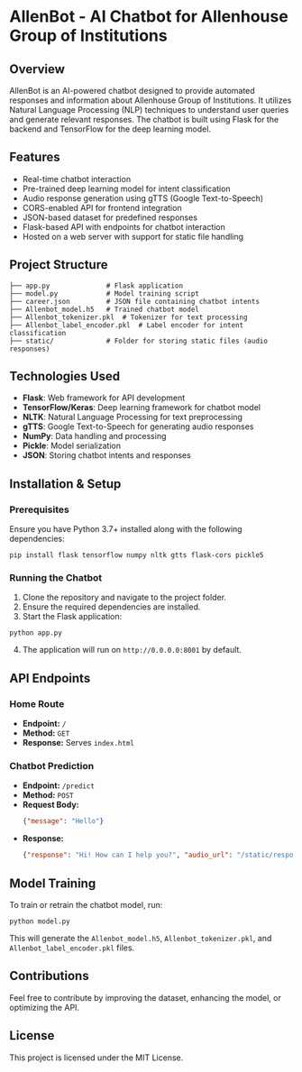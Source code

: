 # AllenBot - AI Chatbot for Allenhouse Group of Institutions

## Overview
AllenBot is an AI-powered chatbot designed to provide automated responses and information about Allenhouse Group of Institutions. It utilizes Natural Language Processing (NLP) techniques to understand user queries and generate relevant responses. The chatbot is built using Flask for the backend and TensorFlow for the deep learning model.

## Features
- Real-time chatbot interaction
- Pre-trained deep learning model for intent classification
- Audio response generation using gTTS (Google Text-to-Speech)
- CORS-enabled API for frontend integration
- JSON-based dataset for predefined responses
- Flask-based API with endpoints for chatbot interaction
- Hosted on a web server with support for static file handling

## Project Structure
```
├── app.py              # Flask application
├── model.py            # Model training script
├── career.json         # JSON file containing chatbot intents
├── Allenbot_model.h5   # Trained chatbot model
├── Allenbot_tokenizer.pkl  # Tokenizer for text processing
├── Allenbot_label_encoder.pkl  # Label encoder for intent classification
├── static/             # Folder for storing static files (audio responses)
```

## Technologies Used
- **Flask**: Web framework for API development
- **TensorFlow/Keras**: Deep learning framework for chatbot model
- **NLTK**: Natural Language Processing for text preprocessing
- **gTTS**: Google Text-to-Speech for generating audio responses
- **NumPy**: Data handling and processing
- **Pickle**: Model serialization
- **JSON**: Storing chatbot intents and responses

## Installation & Setup
### Prerequisites
Ensure you have Python 3.7+ installed along with the following dependencies:
```
pip install flask tensorflow numpy nltk gtts flask-cors pickle5
```

### Running the Chatbot
1. Clone the repository and navigate to the project folder.
2. Ensure the required dependencies are installed.
3. Start the Flask application:
```
python app.py
```
4. The application will run on `http://0.0.0.0:8001` by default.

## API Endpoints
### Home Route
- **Endpoint:** `/`
- **Method:** `GET`
- **Response:** Serves `index.html`

### Chatbot Prediction
- **Endpoint:** `/predict`
- **Method:** `POST`
- **Request Body:**
  ```json
  {"message": "Hello"}
  ```
- **Response:**
  ```json
  {"response": "Hi! How can I help you?", "audio_url": "/static/response_xyz.mp3"}
  ```

## Model Training
To train or retrain the chatbot model, run:
```
python model.py
```
This will generate the `Allenbot_model.h5`, `Allenbot_tokenizer.pkl`, and `Allenbot_label_encoder.pkl` files.

## Contributions
Feel free to contribute by improving the dataset, enhancing the model, or optimizing the API.

## License
This project is licensed under the MIT License.

